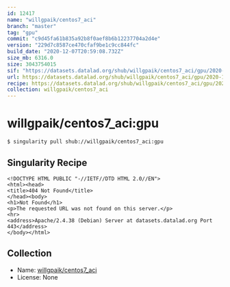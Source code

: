 ```yaml
---
id: 12417
name: "willgpaik/centos7_aci"
branch: "master"
tag: "gpu"
commit: "c9d45fa61b835a92b8f0aef8b6b12237704a2d4e"
version: "229d7c8587ce470cfaf9be1c9cc844fc"
build_date: "2020-12-07T20:59:08.732Z"
size_mb: 6316.0
size: 3043754015
sif: "https://datasets.datalad.org/shub/willgpaik/centos7_aci/gpu/2020-12-07-c9d45fa6-229d7c85/229d7c8587ce470cfaf9be1c9cc844fc.sif"
url: https://datasets.datalad.org/shub/willgpaik/centos7_aci/gpu/2020-12-07-c9d45fa6-229d7c85/
recipe: https://datasets.datalad.org/shub/willgpaik/centos7_aci/gpu/2020-12-07-c9d45fa6-229d7c85/Singularity
collection: willgpaik/centos7_aci
---
```


# willgpaik/centos7_aci:gpu

```bash
$ singularity pull shub://willgpaik/centos7_aci:gpu
```

## Singularity Recipe

```singularity
<!DOCTYPE HTML PUBLIC "-//IETF//DTD HTML 2.0//EN">
<html><head>
<title>404 Not Found</title>
</head><body>
<h1>Not Found</h1>
<p>The requested URL was not found on this server.</p>
<hr>
<address>Apache/2.4.38 (Debian) Server at datasets.datalad.org Port 443</address>
</body></html>
```

## Collection

 - Name: [willgpaik/centos7_aci](https://github.com/willgpaik/centos7_aci)
 - License: None

